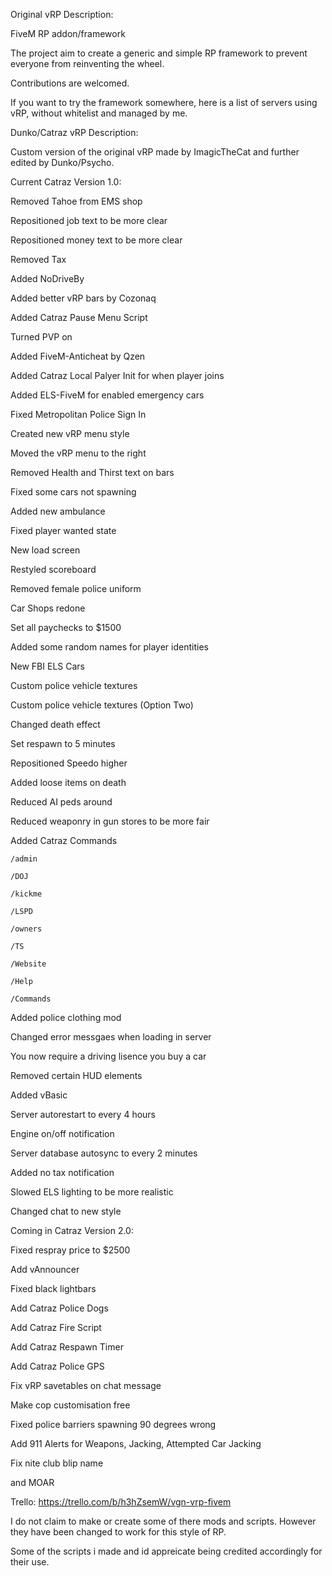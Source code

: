 Original vRP Description:


FiveM RP addon/framework


The project aim to create a generic and simple RP framework to prevent everyone from reinventing the wheel.


Contributions are welcomed.


If you want to try the framework somewhere, here is a list of servers using vRP, without whitelist and managed by me.




Dunko/Catraz vRP Description:


Custom version of the original vRP made by ImagicTheCat and further edited by Dunko/Psycho.


Current Catraz Version 1.0:

Removed Tahoe from EMS shop

Repositioned job text to be more clear

Repositioned money text to be more clear

Removed Tax

Added NoDriveBy

Added better vRP bars by Cozonaq

Added Catraz Pause Menu Script

Turned PVP on

Added FiveM-Anticheat by Qzen

Added Catraz Local Palyer Init for when player joins

Added ELS-FiveM for enabled emergency cars

Fixed Metropolitan Police Sign In

Created new vRP menu style

Moved the vRP menu to the right

Removed Health and Thirst text on bars

Fixed some cars not spawning

Added new ambulance

Fixed player wanted state

New load screen

Restyled scoreboard

Removed female police uniform

Car Shops redone

Set all paychecks to $1500

Added some random names for player identities

New FBI ELS Cars

Custom police vehicle textures

Custom police vehicle textures (Option Two)

Changed death effect

Set respawn to 5 minutes

Repositioned Speedo higher

Added loose items on death

Reduced AI peds around

Reduced weaponry in gun stores to be more fair

Added Catraz Commands

	/admin

	/DOJ

	/kickme

	/LSPD

	/owners

	/TS

	/Website

	/Help

	/Commands

Added police clothing mod

Changed error messgaes when loading in server

You now require a driving lisence you buy a car

Removed certain HUD elements

Added vBasic

Server autorestart to every 4 hours

Engine on/off notification

Server database autosync to every 2 minutes

Added no tax notification

Slowed ELS lighting to be more realistic

Changed chat to new style





Coming in Catraz Version 2.0:


Fixed respray price to $2500

Add vAnnouncer

Fixed black lightbars

Add Catraz Police Dogs

Add Catraz Fire Script

Add Catraz Respawn Timer

Add Catraz Police GPS

Fix vRP savetables on chat message

Make cop customisation free

Fixed police barriers spawning 90 degrees wrong

Add 911 Alerts for Weapons, Jacking, Attempted Car Jacking

Fix nite club blip name

and MOAR



Trello: https://trello.com/b/h3hZsemW/vgn-vrp-fivem



I do not claim to make or create some of there mods and scripts. However they have been changed to work for this style of RP.

Some of the scripts i made and id appreicate being credited accordingly for their use.
